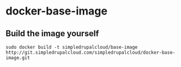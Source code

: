 docker-base-image
=================

Build the image yourself
------------------------

    sudo docker build -t simpledrupalcloud/base-image http://git.simpledrupalcloud.com/simpledrupalcloud/docker-base-image.git